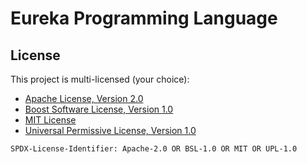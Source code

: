 # Eureka Programming Language

## License
This project is multi-licensed (your choice):
  - [Apache License, Version 2.0](LICENSE-APACHE)
  - [Boost Software License, Version 1.0](LICENSE-BSL)
  - [MIT License](LICENSE-MIT)
  - [Universal Permissive License, Version 1.0](LICENSE-UPL)

```
SPDX-License-Identifier: Apache-2.0 OR BSL-1.0 OR MIT OR UPL-1.0
```
